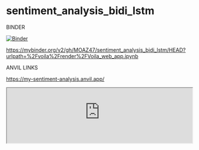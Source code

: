 # sentiment_analysis_bidi_lstm
BINDER

[![Binder](https://mybinder.org/badge_logo.svg)](https://mybinder.org/v2/gh/MOAZ47/sentiment_analysis_bidi_lstm/HEAD?urlpath=%2Fvoila%2Frender%2FVoila_web_app.ipynb)

https://mybinder.org/v2/gh/MOAZ47/sentiment_analysis_bidi_lstm/HEAD?urlpath=%2Fvoila%2Frender%2FVoila_web_app.ipynb



ANVIL LINKS

https://my-sentiment-analysis.anvil.app/

<script src="https://anvil.works/embed.js" async></script>
<iframe style="width:100%;" data-anvil-embed src="https://my-sentiment-analysis.anvil.app"></iframe>
